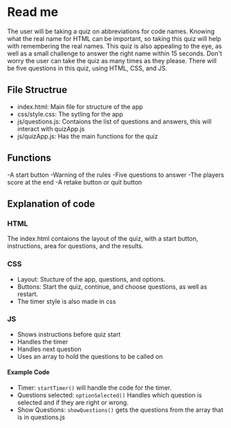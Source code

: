 # Read me
The user will be taking a quiz on abbreviations for code names. Knowing what the real name for HTML can be important, so taking this quiz will help with remembering the real names. This quiz is also appealing to the eye, as well as a small challenge to answer the right name within 15 seconds. Don't worry the user can take the quiz as many times as they please. There will be five questions in this quiz, using HTML, CSS, and JS.
## File Structrue
- index.html: Main file for structure of the app
- css/style.css: The sytling for the app
- js/questions.js: Contaions the list of questions and answers, this will interact with quizApp.js
- js/quizApp.js: Has the main functions for the quiz
## Functions
-A start button
-Warning of the rules
-Five questions to answer
-The players score at the end
-A retake button or quit button
## Explanation of code
### HTML
The index.html contaions the layout of the quiz, with a start button, instructions, area for questions, and the results.
### CSS
- Layout: Stucture of the app, questions, and options.
- Buttons: Start the quiz, continue, and choose questions, as well as restart.
- The timer style is also made in css
### JS
- Shows instructions before quiz start
- Handles the timer
- Handles next question
- Uses an array to hold the questions to be called on
#### Example Code
- Timer: ```startTimer()``` will handle the code for the timer.
- Questions selected: ```optionSelected()``` Handles which question is selected and if they are right or wrong.
- Show Questions: ```showQuestions()``` gets the questions from the array that is in questions.js
